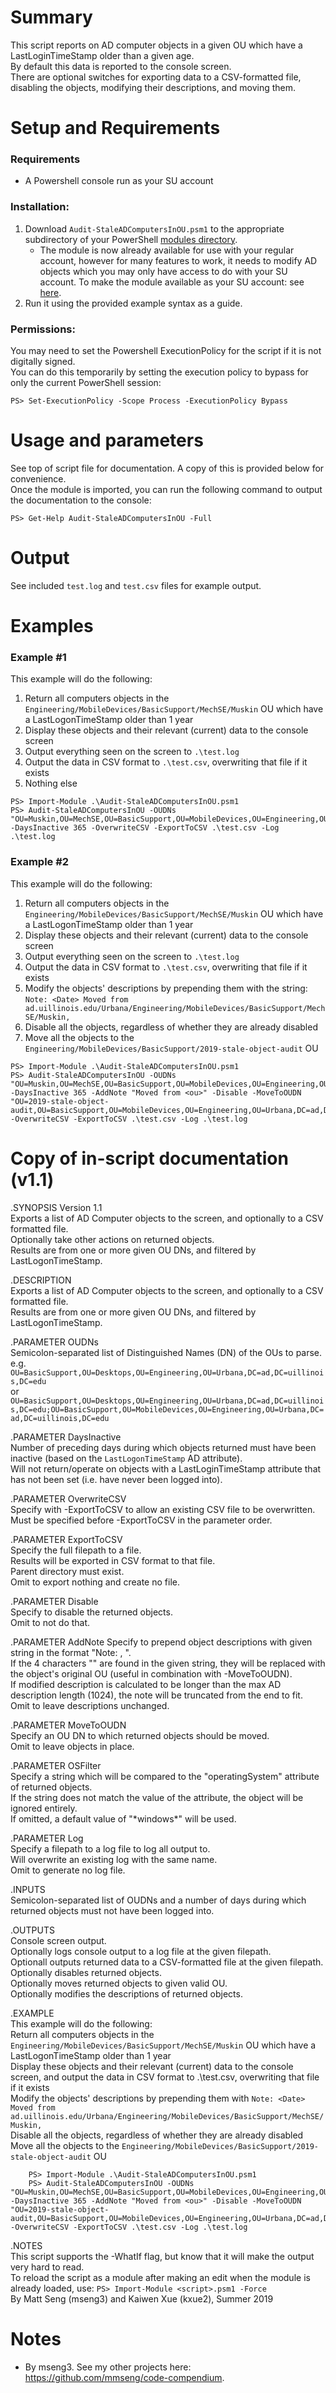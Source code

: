 # Summary
This script reports on AD computer objects in a given OU which have a LastLoginTimeStamp older than a given age.  
By default this data is reported to the console screen.  
There are optional switches for exporting data to a CSV-formatted file, disabling the objects, modifying their descriptions, and moving them.  

# Setup and Requirements

### Requirements

- A Powershell console run as your SU account

### Installation:

1. Download `Audit-StaleADComputersInOU.psm1` to the appropriate subdirectory of your PowerShell [modules directory](https://github.com/engrit-illinois/how-to-install-a-custom-powershell-module).
    - The module is now already available for use with your regular account, however for many features to work, it needs to modify AD objects which you may only have access to do with your SU account. To make the module available as your SU account: see [here](https://github.com/engrit-illinois/how-to-run-custom-powershell-modules-as-another-user).
2. Run it using the provided example syntax as a guide.

### Permissions:

You may need to set the Powershell ExecutionPolicy for the script if it is not digitally signed.  
You can do this temporarily by setting the execution policy to bypass for only the current PowerShell session:  

`PS> Set-ExecutionPolicy -Scope Process -ExecutionPolicy Bypass`

# Usage and parameters

See top of script file for documentation. A copy of this is provided below for convenience.  
Once the module is imported, you can run the following command to output the documentation to the console:  

`PS> Get-Help Audit-StaleADComputersInOU -Full`

# Output

See included `test.log` and `test.csv` files for example output.

# Examples

### Example #1

This example will do the following:
1. Return all computers objects in the `Engineering/MobileDevices/BasicSupport/MechSE/Muskin` OU which have a LastLogonTimeStamp older than 1 year
1. Display these objects and their relevant (current) data to the console screen
1. Output everything seen on the screen to `.\test.log`
1. Output the data in CSV format to `.\test.csv`, overwriting that file if it exists
1. Nothing else
	
```
PS> Import-Module .\Audit-StaleADComputersInOU.psm1
PS> Audit-StaleADComputersInOU -OUDNs "OU=Muskin,OU=MechSE,OU=BasicSupport,OU=MobileDevices,OU=Engineering,OU=Urbana,DC=ad,DC=uillinois,DC=edu" -DaysInactive 365 -OverwriteCSV -ExportToCSV .\test.csv -Log .\test.log
```

### Example #2

This example will do the following:
1. Return all computers objects in the `Engineering/MobileDevices/BasicSupport/MechSE/Muskin` OU which have a LastLogonTimeStamp older than 1 year
1. Display these objects and their relevant (current) data to the console screen
1. Output everything seen on the screen to `.\test.log`
1. Output the data in CSV format to `.\test.csv`, overwriting that file if it exists
1. Modify the objects' descriptions by prepending them with the string: `Note: <Date> Moved from ad.uillinois.edu/Urbana/Engineering/MobileDevices/BasicSupport/MechSE/Muskin, `
1. Disable all the objects, regardless of whether they are already disabled
1. Move all the objects to the `Engineering/MobileDevices/BasicSupport/2019-stale-object-audit` OU
	
```
PS> Import-Module .\Audit-StaleADComputersInOU.psm1
PS> Audit-StaleADComputersInOU -OUDNs "OU=Muskin,OU=MechSE,OU=BasicSupport,OU=MobileDevices,OU=Engineering,OU=Urbana,DC=ad,DC=uillinois,DC=edu" -DaysInactive 365 -AddNote "Moved from <ou>" -Disable -MoveToOUDN "OU=2019-stale-object-audit,OU=BasicSupport,OU=MobileDevices,OU=Engineering,OU=Urbana,DC=ad,DC=uillinois,DC=edu" -OverwriteCSV -ExportToCSV .\test.csv -Log .\test.log
```
    
# Copy of in-script documentation (v1.1)

.SYNOPSIS
    Version 1.1  
    Exports a list of AD Computer objects to the screen, and optionally to a CSV formatted file.  
    Optionally take other actions on returned objects.  
    Results are from one or more given OU DNs, and filtered by LastLogonTimeStamp.  

.DESCRIPTION  
	Exports a list of AD Computer objects to the screen, and optionally to a CSV formatted file.  
	Results are from one or more given OU DNs, and filtered by LastLogonTimeStamp.  

.PARAMETER OUDNs  
	Semicolon-separated list of Distinguished Names (DN) of the OUs to parse.  
	e.g. `OU=BasicSupport,OU=Desktops,OU=Engineering,OU=Urbana,DC=ad,DC=uillinois,DC=edu`  
	or `OU=BasicSupport,OU=Desktops,OU=Engineering,OU=Urbana,DC=ad,DC=uillinois,DC=edu;OU=BasicSupport,OU=MobileDevices,OU=Engineering,OU=Urbana,DC=ad,DC=uillinois,DC=edu`  

.PARAMETER DaysInactive  
	Number of preceding days during which objects returned must have been inactive (based on the `LastLogonTimeStamp` AD attribute).  
	Will not return/operate on objects with a LastLoginTimeStamp attribute that has not been set (i.e. have never been logged into).  

.PARAMETER OverwriteCSV  
	Specify with -ExportToCSV to allow an existing CSV file to be overwritten.  
	Must be specified before -ExportToCSV in the parameter order.  

.PARAMETER ExportToCSV  
	Specify the full filepath to a file.  
	Results will be exported in CSV format to that file.  
	Parent directory must exist.  
	Omit to export nothing and create no file.  
	
.PARAMETER Disable  
	Specify to disable the returned objects.  
	Omit to not do that.  

.PARAMETER AddNote
	Specify to prepend object descriptions with given string in the format "Note: <Date> <AddNote>, ".  
	If the 4 characters "<ou>" are found in the given string, they will be replaced with the object's original OU (useful in combination with -MoveToOUDN).  
	If modified description is calculated to be longer than the max AD description length (1024), the note will be truncated from the end to fit.  
	Omit to leave descriptions unchanged.  

.PARAMETER MoveToOUDN  
	Specify an OU DN to which returned objects should be moved.  
	Omit to leave objects in place.  
	
.PARAMETER OSFilter  
	Specify a string which will be compared to the "operatingSystem"   attribute of returned objects.  
	If the string does not match the value of the attribute, the object will be ignored entirely.  
	If omitted, a default value of "\*windows\*" will be used.  
	
.PARAMETER Log  
	Specify a filepath to a log file to log all output to.  
	Will overwrite an existing log with the same name.  
	Omit to generate no log file.  

.INPUTS  
	Semicolon-separated list of OUDNs and a number of days during which returned objects must not have been logged into.  

.OUTPUTS  
	Console screen output.  
	Optionally logs console output to a log file at the given filepath.  
	Optionall outputs returned data to a CSV-formatted file at the given filepath.  
	Optionally disables returned objects.  
	Optionally moves returned objects to given valid OU.  
	Optionally modifies the descriptions of returned objects.  

.EXAMPLE  
	This example will do the following:  
		Return all computers objects in the `Engineering/MobileDevices/BasicSupport/MechSE/Muskin` OU which have a LastLogonTimeStamp older than 1 year  
		Display these objects and their relevant (current) data to the console screen, and output the data in CSV format to .\test.csv, overwriting that file if it exists  
		Modify the objects' descriptions by prepending them with `Note: <Date> Moved from ad.uillinois.edu/Urbana/Engineering/MobileDevices/BasicSupport/MechSE/Muskin, `  
		Disable all the objects, regardless of whether they are already disabled  
		Move all the objects to the `Engineering/MobileDevices/BasicSupport/2019-stale-object-audit` OU  
```	
	PS> Import-Module .\Audit-StaleADComputersInOU.psm1
	PS> Audit-StaleADComputersInOU -OUDNs "OU=Muskin,OU=MechSE,OU=BasicSupport,OU=MobileDevices,OU=Engineering,OU=Urbana,DC=ad,DC=uillinois,DC=edu" -DaysInactive 365 -AddNote "Moved from <ou>" -Disable -MoveToOUDN "OU=2019-stale-object-audit,OU=BasicSupport,OU=MobileDevices,OU=Engineering,OU=Urbana,DC=ad,DC=uillinois,DC=edu" -OverwriteCSV -ExportToCSV .\test.csv -Log .\test.log
```

.NOTES  
	This script supports the -WhatIf flag, but know that it will make the output very hard to read.  
	To reload the script as a module after making an edit when the module is already loaded, use: `PS> Import-Module <script>.psm1 -Force`  
	By Matt Seng (mseng3) and Kaiwen Xue (kxue2), Summer 2019  
	
# Notes
- By mseng3. See my other projects here: https://github.com/mmseng/code-compendium.
